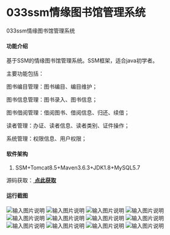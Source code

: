 # 033ssm情缘图书馆管理系统
033ssm情缘图书馆管理系统


#### 功能介绍
基于SSM的情缘图书馆管理系统。SSM框架，适合java初学者。

主要功能包括：

图书编目管理：图书编目、编目维护；

图书信息管理：图书录入、图书信息；

图书借阅管理：借阅图书、借阅信息、归还、续借；

读者管理：办证、读者信息、读者类别、证件操作；

系统管理：权限信息、用户权限；

#### 软件架构
1. SSM+Tomcat8.5+Maven3.6.3+JDK1.8+MySQL5.7

源码获取：[ **点此获取** ](http://www.shuyue.fun/index.php?type=productinfo&id=134)

#### 运行截图
![输入图片说明](https://images.gitee.com/uploads/images/2021/0315/215619_84beeaca_863230.png "屏幕截图.png")
![输入图片说明](https://images.gitee.com/uploads/images/2021/0315/215629_92999acc_863230.png "屏幕截图.png")
![输入图片说明](https://images.gitee.com/uploads/images/2021/0315/215725_c114f516_863230.jpeg "20210223233117_55175.jpg")
![输入图片说明](https://images.gitee.com/uploads/images/2021/0315/215752_016f38dc_863230.png "屏幕截图.png")
![输入图片说明](https://images.gitee.com/uploads/images/2021/0315/215808_fdbe7495_863230.png "屏幕截图.png")
![输入图片说明](https://images.gitee.com/uploads/images/2021/0315/215822_bc3e0ffd_863230.png "屏幕截图.png")
![输入图片说明](https://images.gitee.com/uploads/images/2021/0315/215837_71bae4fa_863230.png "屏幕截图.png")
![输入图片说明](https://images.gitee.com/uploads/images/2021/0315/215851_4030a994_863230.png "屏幕截图.png")
![输入图片说明](https://images.gitee.com/uploads/images/2021/0315/215905_97afd5bf_863230.png "屏幕截图.png")
![输入图片说明](https://images.gitee.com/uploads/images/2021/0315/215918_0ef73a13_863230.png "屏幕截图.png")
![输入图片说明](https://images.gitee.com/uploads/images/2021/0315/215928_6312abff_863230.png "屏幕截图.png")
![输入图片说明](https://images.gitee.com/uploads/images/2021/0315/215939_799e5b66_863230.png "屏幕截图.png")
